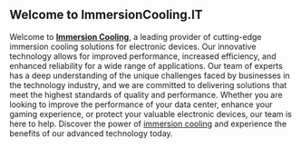 ## Welcome to ImmersionCooling.IT

Welcome to **[Immersion Cooling](https://flameit.io)**, a leading provider of cutting-edge immersion cooling solutions for electronic devices. Our innovative technology allows for improved performance, increased efficiency, and enhanced reliability for a wide range of applications. Our team of experts has a deep understanding of the unique challenges faced by businesses in the technology industry, and we are committed to delivering solutions that meet the highest standards of quality and performance. Whether you are looking to improve the performance of your data center, enhance your gaming experience, or protect your valuable electronic devices, our team is here to help. Discover the power of [immersion cooling](https://flameit.io) and experience the benefits of our advanced technology today.
